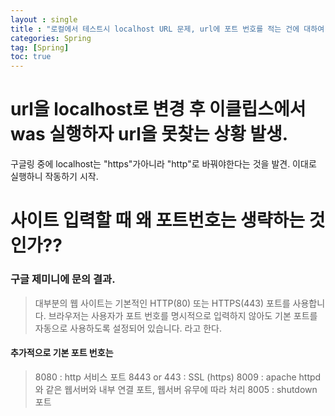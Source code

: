 ```yaml
---
layout : single
title : "로컬에서 테스트시 localhost URL 문제, url에 포트 번호를 적는 건에 대하여"
categories: Spring
tag: [Spring]
toc: true
---
```

#  url을 localhost로 변경 후 이클립스에서 was 실행하자 url을 못찾는 상황 발생. 

구글링 중에 localhost는 "https"가아니라 "http"로 바꿔야한다는 것을 발견. 이대로 실행하니 작동하기 시작.


# 사이트 입력할 때 왜 포트번호는 생략하는 것인가??
### 구글 제미니에 문의 결과.
>대부분의 웹 사이트는 기본적인 HTTP(80) 또는 HTTPS(443) 포트를 사용합니다. 브라우저는 사용자가 포트 번호를 명시적으로 입력하지 않아도 기본 포트를 자동으로 사용하도록 설정되어 있습니다.
라고 한다. 

#### 추가적으로 기본 포트 번호는
> 8080 : http 서비스 포트
> 8443 or 443 : SSL (https)
> 8009 : apache httpd와 같은 웹서버와 내부 연결 포트, 웹서버 유무에 따라 처리
> 8005 : shutdown 포트
